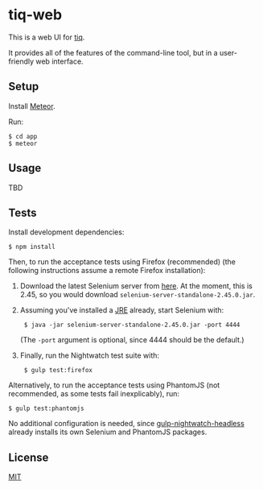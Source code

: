 tiq-web
=======

This is a web UI for [tiq](https://github.com/imiric/tiq).

It provides all of the features of the command-line tool, but in a
user-friendly web interface.


Setup
-----

Install [Meteor](http://docs.meteor.com/#/full/quickstart).

Run:

    $ cd app
    $ meteor


Usage
-----

TBD


Tests
-----

Install development dependencies:

    $ npm install

Then, to run the acceptance tests using Firefox (recommended) (the following
instructions assume a remote Firefox installation):

1. Download the latest Selenium server from
[here](http://selenium-release.storage.googleapis.com/index.html). At the
moment, this is 2.45, so you would download
`selenium-server-standalone-2.45.0.jar`.

2. Assuming you've installed a
[JRE](http://www.oracle.com/technetwork/java/javase/downloads/jre8-downloads-2133155.html)
already, start Selenium with:

        $ java -jar selenium-server-standalone-2.45.0.jar -port 4444

    (The `-port` argument is optional, since 4444 should be the default.)

3. Finally, run the Nightwatch test suite with:

        $ gulp test:firefox

Alternatively, to run the acceptance tests using PhantomJS (not recommended,
as some tests fail inexplicably), run:

    $ gulp test:phantomjs

No additional configuration is needed, since
[gulp-nightwatch-headless](https://www.npmjs.com/package/gulp-nightwatch-headless)
already installs its own Selenium and PhantomJS packages.


License
-------

[MIT](LICENSE)
